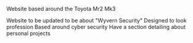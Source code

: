Website based around the Toyota Mr2 Mk3

Website to be updated to be about "Wyvern Security"
Designed to look profession
Based around cyber security
Have a section detailing about personal projects